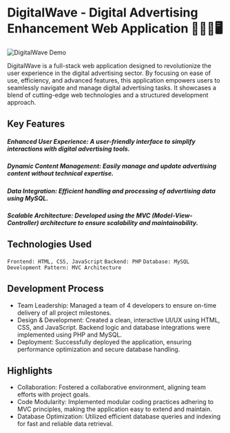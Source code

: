 # DigitalWave - Digital Advertising Enhancement Web Application 🎯📢🔔🖥

![DigitalWave Demo](./assets/digitalwave.png)

DigitalWave is a full-stack web application designed to revolutionize the user experience in the digital advertising sector. By focusing on ease of use, efficiency, and advanced features, this application empowers users to seamlessly navigate and manage digital advertising tasks. It showcases a blend of cutting-edge web technologies and a structured development approach.

## Key Features
##### Enhanced User Experience: A user-friendly interface to simplify interactions with digital advertising tools.
##### Dynamic Content Management: Easily manage and update advertising content without technical expertise.
##### Data Integration: Efficient handling and processing of advertising data using MySQL.
##### Scalable Architecture: Developed using the MVC (Model-View-Controller) architecture to ensure scalability and maintainability.

## Technologies Used
``Frontend: HTML, CSS, JavaScript``
``Backend: PHP``
``Database: MySQL``
``Development Pattern: MVC Architecture``

## Development Process
- Team Leadership: Managed a team of 4 developers to ensure on-time delivery of all project milestones.
- Design & Development: Created a clean, interactive UI/UX using HTML, CSS, and JavaScript. Backend logic and database integrations were implemented using PHP and MySQL.
- Deployment: Successfully deployed the application, ensuring performance optimization and secure database handling.

## Highlights
- Collaboration: Fostered a collaborative environment, aligning team efforts with project goals.
- Code Modularity: Implemented modular coding practices adhering to MVC principles, making the application easy to extend and maintain.
- Database Optimization: Utilized efficient database queries and indexing for fast and reliable data retrieval.
